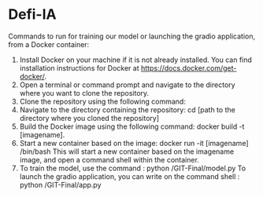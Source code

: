 # Defi-IA
Commands to run for training our model or launching the gradio application, from a Docker container:

1. Install Docker on your machine if it is not already installed. You can find installation instructions for Docker at https://docs.docker.com/get-docker/.
2. Open a terminal or command prompt and navigate to the directory where you want to clone the repository.
3. Clone the repository using the following command:
4. Navigate to the directory containing the repository: cd [path to the directory where you cloned the repository]
5. Build the Docker image using the following command: docker build -t [imagename].
6. Start a new container based on the image: docker run -it [imagename] /bin/bash
This will start a new container based on the imagename image, and open a command shell within the container.
7. To train the model, use the command : python /GIT-Final/model.py
   To launch the gradio application, you can write on the command shell : python /GIT-Final/app.py
